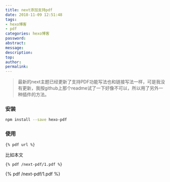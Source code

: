 ```yaml
---
title: next添加支持pdf
date: 2018-11-09 12:51:48
tags:
- hexo博客
- pdf
categories: hexo博客
password:
abstract:
message:
description:
top:
author:
permalink:
---
```


> 最新的next主题已经更新了支持PDF功能写法也和链接写法一样，可是我没有更新，我按github上那个readme试了一下好像不可以，所以用了另外一种插件的方法。

### 安装
```bash
npm install --save hexo-pdf
```

### 使用
```
{% pdf url %}
```
比如本文
```
{% pdf /next-pdf/1.pdf %}
```
{% pdf /next-pdf/1.pdf %}